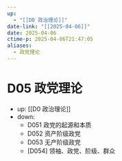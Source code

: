 ```yaml
---
up:
  - "[[D0 政治理论]]"
date-link: "[[2025-04-06]]"
date: 2025-04-06
ctime-p: 2025-04-06T21:47:05
aliases:
  - 政党理论
---
```


# D05 政党理论

- up: [[D0 政治理论]]
- down:	
	- D051 政党的起源和本质
	- D052 资产阶级政党
	- D053 无产阶级政党
	- [D054] 领袖、政党、阶级、群众
	
